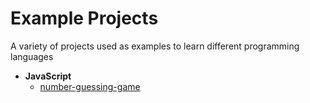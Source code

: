 # **Example Projects**

A variety of projects used as examples to learn different programming languages

- **JavaScript**
  - [number-guessing-game](JavaScript/number-guessing-game.html)
  
  

